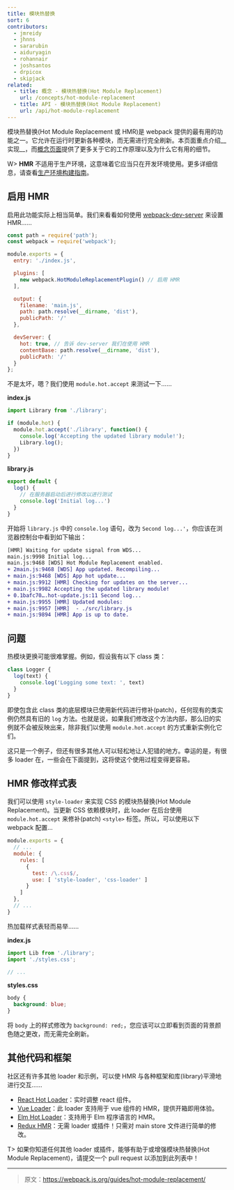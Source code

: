 ```yaml
---
title: 模块热替换
sort: 6
contributors:
  - jmreidy
  - jhnns
  - sararubin
  - aiduryagin
  - rohannair
  - joshsantos
  - drpicox
  - skipjack
related:
  - title: 概念 - 模块热替换(Hot Module Replacement)
    url: /concepts/hot-module-replacement
  - title: API - 模块热替换(Hot Module Replacement)
    url: /api/hot-module-replacement
---
```


模块热替换(Hot Module Replacement 或 HMR)是 webpack 提供的最有用的功能之一。它允许在运行时更新各种模块，而无需进行完全刷新。本页面重点介绍__实现__，而[概念页面](/concepts/hot-module-replacement)提供了更多关于它的工作原理以及为什么它有用的细节。

W> __HMR__ 不适用于生产环境，这意味着它应当只在开发环境使用。更多详细信息，请查看[生产环境构建指南](/guides/production)。


## 启用 HMR

启用此功能实际上相当简单。我们来看看如何使用 [webpack-dev-server](https://github.com/webpack/webpack-dev-server) 来设置 HMR……

``` js
const path = require('path');
const webpack = require('webpack');

module.exports = {
  entry: './index.js',

  plugins: [
    new webpack.HotModuleReplacementPlugin() // 启用 HMR
  ],

  output: {
    filename: 'main.js',
    path: path.resolve(__dirname, 'dist'),
    publicPath: '/'
  },

  devServer: {
    hot: true, // 告诉 dev-server 我们在使用 HMR
    contentBase: path.resolve(__dirname, 'dist'),
    publicPath: '/'
  }
};
```

不是太坏，嗯？我们使用 `module.hot.accept` 来测试一下……

__index.js__

``` js
import Library from './library';

if (module.hot) {
  module.hot.accept('./library', function() {
    console.log('Accepting the updated library module!');
    Library.log();
  })
}
```

__library.js__

``` js
export default {
  log() {
    // 在服务器启动后进行修改以进行测试
    console.log('Initial log...')
  }
}
```

开始将 `library.js` 中的 `console.log` 语句，改为 `Second log...'`，你应该在浏览器控制台中看到如下输出：

``` diff
[HMR] Waiting for update signal from WDS...
main.js:9998 Initial log...
main.js:9468 [WDS] Hot Module Replacement enabled.
+ 2main.js:9468 [WDS] App updated. Recompiling...
+ main.js:9468 [WDS] App hot update...
+ main.js:9912 [HMR] Checking for updates on the server...
+ main.js:9982 Accepting the updated library module!
+ 0.1bafc70….hot-update.js:11 Second log...
+ main.js:9955 [HMR] Updated modules:
+ main.js:9957 [HMR]  - ./src/library.js
+ main.js:9894 [HMR] App is up to date.
```


## 问题

热模块更换可能很难掌握。例如，假设我有以下 class 类：

``` js
class Logger {
  log(text) {
    console.log('Logging some text: ', text)
  }
}
```

即使包含此 class 类的底层模块已使用新代码进行修补(patch)，任何现有的类实例仍然具有旧的 `log` 方法。也就是说，如果我们修改这个方法内部，那么旧的实例就不会被反映出来，除非我们以使用 `module.hot.accept` 的方式重新实例化它们。

这只是一个例子，但还有很多其他人可以轻松地让人犯错的地方。幸运的是，有很多 loader 在，一些会在下面提到，这将使这个使用过程变得更容易。


## HMR 修改样式表

我们可以使用 `style-loader` 来实现 CSS 的模块热替换(Hot Module Replacement)。当更新 CSS 依赖模块时，此 loader 在后台使用 `module.hot.accept` 来修补(patch) `<style>` 标签。所以，可以使用以下 webpack 配置...

``` js
module.exports = {
  // ...
  module: {
    rules: [
      {
        test: /\.css$/,
        use: [ 'style-loader', 'css-loader' ]
      }
    ]
  },
  // ...
}
```

热加载样式表轻而易举……

__index.js__

``` js
import Lib from './library';
import './styles.css';

// ...
```

__styles.css__

``` css
body {
  background: blue;
}
```

将 `body` 上的样式修改为 `background: red;`，您应该可以立即看到页面的背景颜色随之更改，而无需完全刷新。


## 其他代码和框架

社区还有许多其他 loader 和示例，可以使 HMR 与各种框架和库(library)平滑地进行交互……

- [React Hot Loader](https://github.com/gaearon/react-hot-loader)：实时调整 react 组件。
- [Vue Loader](https://github.com/vuejs/vue-loader)：此 loader 支持用于 vue 组件的 HMR，提供开箱即用体验。
- [Elm Hot Loader](https://github.com/fluxxu/elm-hot-loader)：支持用于 Elm 程序语言的 HMR。
- [Redux HMR](https://survivejs.com/webpack/appendices/hmr-with-react/#configuring-hmr-with-redux)：无需 loader 或插件！只需对 main store 文件进行简单的修改。

T> 如果你知道任何其他 loader 或插件，能够有助于或增强模块热替换(Hot Module Replacement)，请提交一个 pull request 以添加到此列表中！

***

> 原文：https://webpack.js.org/guides/hot-module-replacement/
